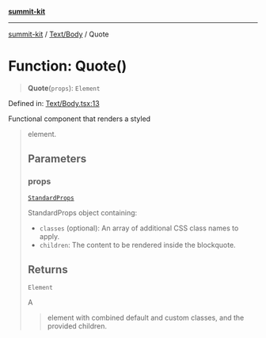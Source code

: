 [**summit-kit**](../../../README.md)

***

[summit-kit](../../../README.md) / [Text/Body](../README.md) / Quote

# Function: Quote()

> **Quote**(`props`): `Element`

Defined in: [Text/Body.tsx:13](https://github.com/andrewgremlich/summit-kit/blob/0bfa11d7cd78adc4fe850151af656319efb5e059/src/react/Text/Body.tsx#L13)

Functional component that renders a styled <blockquote> element.

## Parameters

### props

[`StandardProps`](../../../Types/general/type-aliases/StandardProps.md)

StandardProps object containing:
  - `classes` (optional): An array of additional CSS class names to apply.
  - `children`: The content to be rendered inside the blockquote.

## Returns

`Element`

A <blockquote> element with combined default and custom classes, and the provided children.
